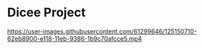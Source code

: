 # Dicee Project


https://user-images.githubusercontent.com/61299646/125150710-62eb8900-e118-11eb-9386-1b9c70afcce5.mp4







